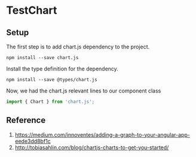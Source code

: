 # TestChart

## Setup

The first step is to add chart.js dependency to the project.

``` node
npm install --save chart.js
```

Install the type definition for the dependency.

``` node
npm install --save @types/chart.js
```

Now, we had the chart.js relevant lines to our component class

``` ts
import { Chart } from 'chart.js';
```

## Reference
1. https://medium.com/innoventes/adding-a-graph-to-your-angular-app-eede3dd8bf1c
2. http://tobiasahlin.com/blog/chartjs-charts-to-get-you-started/
